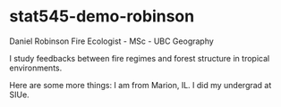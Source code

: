 # stat545-demo-robinson
Daniel Robinson
Fire Ecologist - MSc - UBC Geography

I study feedbacks between fire regimes and forest structure in tropical environments.

Here are some more things: I am from Marion, IL. I did my undergrad at SIUe.

